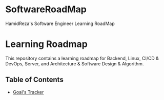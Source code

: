 # SoftwareRoadMap
HamidReza's Software Engineer Learning RoadMap


# Learning Roadmap

This repository contains a learning roadmap for Backend, Linux, CI/CD & DevOps, Server, and Architecture & Software Design & Algorithm.

## Table of Contents

- [Goal's Tracker](/../../issues/11)
